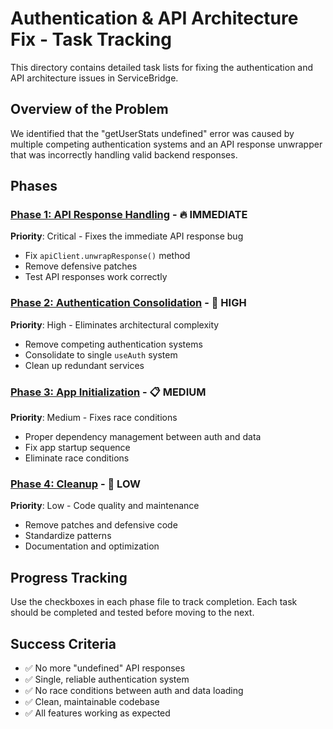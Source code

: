 # Authentication & API Architecture Fix - Task Tracking

This directory contains detailed task lists for fixing the authentication and API architecture issues in ServiceBridge.

## Overview of the Problem

We identified that the "getUserStats undefined" error was caused by multiple competing authentication systems and an API response unwrapper that was incorrectly handling valid backend responses.

## Phases

### [Phase 1: API Response Handling](./phase1-api-response-handling.md) - 🔥 IMMEDIATE
**Priority**: Critical - Fixes the immediate API response bug
- Fix `apiClient.unwrapResponse()` method
- Remove defensive patches
- Test API responses work correctly

### [Phase 2: Authentication Consolidation](./phase2-authentication-consolidation.md) - 🎯 HIGH  
**Priority**: High - Eliminates architectural complexity
- Remove competing authentication systems
- Consolidate to single `useAuth` system
- Clean up redundant services

### [Phase 3: App Initialization](./phase3-app-initialization.md) - 📋 MEDIUM
**Priority**: Medium - Fixes race conditions
- Proper dependency management between auth and data
- Fix app startup sequence
- Eliminate race conditions

### [Phase 4: Cleanup](./phase4-cleanup.md) - 🧹 LOW
**Priority**: Low - Code quality and maintenance
- Remove patches and defensive code
- Standardize patterns
- Documentation and optimization

## Progress Tracking

Use the checkboxes in each phase file to track completion. Each task should be completed and tested before moving to the next.

## Success Criteria

- ✅ No more "undefined" API responses
- ✅ Single, reliable authentication system  
- ✅ No race conditions between auth and data loading
- ✅ Clean, maintainable codebase
- ✅ All features working as expected